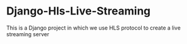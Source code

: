 # Django-Hls-Live-Streaming
This is a Django  project in which we use HLS protocol to create a live streaming server
